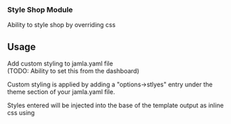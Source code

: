 ### Style Shop Module

Ability to style shop by overriding css


## Usage

Add custom styling to jamla.yaml file  
(TODO: Ability to set this from the dashboard)

Custom styling is applied by adding a "options->stlyes" entry
under the theme section of your jamla.yaml file. 

Styles entered will be injected into the base of the template
output as inline css using <style> tags.

Example valid entry:
 
``` 
  theme:
  name: jesmond
  options: 
    styles:
      - selector: body
        rules: 
          - color: red
          - background: orange
      - selector: .kcBlue
        rules:
          - background: black
          - border: 5px solid yellow;
```

